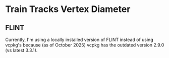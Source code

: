 # Train Tracks Vertex Diameter

## FLINT
Currently, I'm using a locally installed version of FLINT instead of using vcpkg's because (as of October 2025) vcpkg has the outdated version 2.9.0 (vs latest 3.3.1).